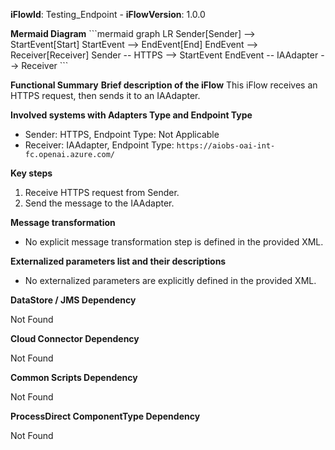 **iFlowId**: Testing_Endpoint - **iFlowVersion**: 1.0.0

**Mermaid Diagram**
\`\`\`mermaid
graph LR
    Sender[Sender] --> StartEvent[Start]
    StartEvent --> EndEvent[End]
    EndEvent --> Receiver[Receiver]
    Sender -- HTTPS --> StartEvent
    EndEvent -- IAAdapter --> Receiver
\`\`\`

**Functional Summary**
**Brief description of the iFlow**
This iFlow receives an HTTPS request, then sends it to an IAAdapter.

**Involved systems with Adapters Type and Endpoint Type**

*   Sender: HTTPS, Endpoint Type: Not Applicable
*   Receiver: IAAdapter, Endpoint Type: `https://aiobs-oai-int-fc.openai.azure.com/`

**Key steps**

1.  Receive HTTPS request from Sender.
2.  Send the message to the IAAdapter.

**Message transformation**

*   No explicit message transformation step is defined in the provided XML.

**Externalized parameters list and their descriptions**

*   No externalized parameters are explicitly defined in the provided XML.

**DataStore / JMS Dependency**

Not Found

**Cloud Connector Dependency**

Not Found

**Common Scripts Dependency**

Not Found

**ProcessDirect ComponentType Dependency**

Not Found